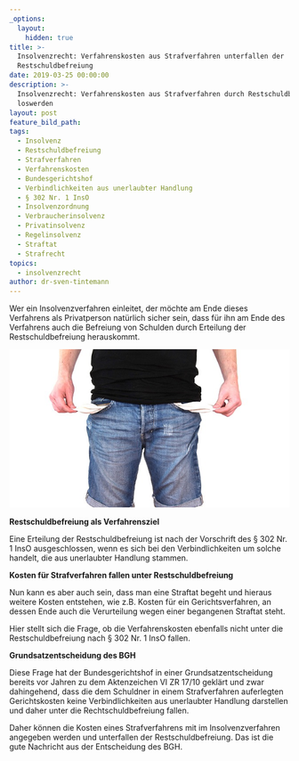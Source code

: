 ```yaml
---
_options:
  layout:
    hidden: true
title: >-
  Insolvenzrecht: Verfahrenskosten aus Strafverfahren unterfallen der
  Restschuldbefreiung
date: 2019-03-25 00:00:00
description: >-
  Insolvenzrecht: Verfahrenskosten aus Strafverfahren durch Restschuldbefreiung
  loswerden
layout: post
feature_bild_path:
tags:
  - Insolvenz
  - Restschuldbefreiung
  - Strafverfahren
  - Verfahrenskosten
  - Bundesgerichtshof
  - Verbindlichkeiten aus unerlaubter Handlung
  - § 302 Nr. 1 InsO
  - Insolvenzordnung
  - Verbraucherinsolvenz
  - Privatinsolvenz
  - Regelinsolvenz
  - Straftat
  - Strafrecht
topics:
  - insolvenzrecht
author: dr-sven-tintemann
---
```


Wer ein Insolvenzverfahren einleitet, der möchte am Ende dieses Verfahrens als Privatperson natürlich sicher sein, dass für ihn am Ende des Verfahrens auch die Befreiung von Schulden durch Erteilung der Restschuldbefreiung herauskommt.

![](/uploads/no-money-2070384-640-5.jpg)

**Restschuldbefreiung als Verfahrensziel**

Eine Erteilung der Restschuldbefreiung ist nach der Vorschrift des § 302 Nr. 1 InsO ausgeschlossen, wenn es sich bei den Verbindlichkeiten um solche handelt, die aus unerlaubter Handlung stammen.

**Kosten für Strafverfahren fallen unter Restschuldbefreiung**

Nun kann es aber auch sein, dass man eine Straftat begeht und hieraus weitere Kosten entstehen, wie z.B. Kosten für ein Gerichtsverfahren, an dessen Ende auch die Verurteilung wegen einer begangenen Straftat steht.

Hier stellt sich die Frage, ob die Verfahrenskosten ebenfalls nicht unter die Restschuldbefreiung nach § 302 Nr. 1 InsO fallen.

**Grundsatzentscheidung des BGH**

Diese Frage hat der Bundesgerichtshof in einer Grundsatzentscheidung bereits vor Jahren zu dem Aktenzeichen VI ZR 17/10 geklärt und zwar dahingehend, dass die dem Schuldner in einem Strafverfahren auferlegten Gerichtskosten keine Verbindlichkeiten aus unerlaubter Handlung darstellen und daher unter die Rechtschuldbefreiung fallen.

Daher können die Kosten eines Strafverfahrens mit im Insolvenzverfahren angegeben werden und unterfallen der Restschuldbefreiung. Das ist die gute Nachricht aus der Entscheidung des BGH.